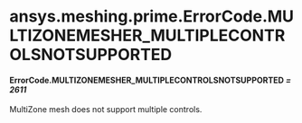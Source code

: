 <a id="ansys-meshing-prime-errorcode-multizonemesher-multiplecontrolsnotsupported"></a>

# ansys.meshing.prime.ErrorCode.MULTIZONEMESHER_MULTIPLECONTROLSNOTSUPPORTED

<a id="ansys.meshing.prime.ErrorCode.MULTIZONEMESHER_MULTIPLECONTROLSNOTSUPPORTED"></a>

#### ErrorCode.MULTIZONEMESHER_MULTIPLECONTROLSNOTSUPPORTED *= 2611*

MultiZone mesh does not support multiple controls.

<!-- !! processed by numpydoc !! -->

